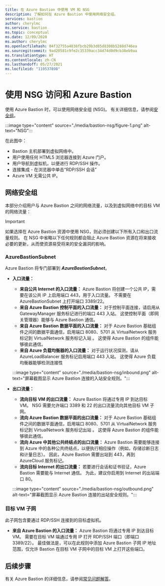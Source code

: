 ```yaml
---
title: 在 Azure Bastion 中使用 VM 和 NSG
description: 了解如何在 Azure Bastion 中使用网络安全组。
services: bastion
author: cherylmc
ms.service: bastion
ms.topic: conceptual
ms.date: 12/09/2020
ms.author: cherylmc
ms.openlocfilehash: 84f32755a4838fbcb29b3d85d8308b5288d746ea
ms.sourcegitcommit: 9ad20581c9fe2c35339acc34d74d0d9cb38eb9aa
ms.translationtype: HT
ms.contentlocale: zh-CN
ms.lasthandoff: 05/27/2021
ms.locfileid: "110537898"
---
```

# <a name="working-with-nsg-access-and-azure-bastion"></a>使用 NSG 访问和 Azure Bastion

使用 Azure Bastion 时，可以使用网络安全组 (NSG)。 有关详细信息，请参阅[安全组](../virtual-network/network-security-groups-overview.md)。

:::image type="content" source="./media/bastion-nsg/figure-1.png" alt-text="NSG":::

在此图中：

* Bastion 主机部署到虚拟网络中。
* 用户使用任何 HTML5 浏览器连接到 Azure 门户。
* 用户导航到虚拟机，以便进行 RDP/SSH 操作。
* 连接集成 - 在浏览器中单击“RDP/SSH 会话”
* Azure VM 无需公共 IP。

## <a name="network-security-groups"></a><a name="nsg"></a>网络安全组

本部分介绍用户与 Azure Bastion 之间的网络流量，以及到虚拟网络中的目标 VM 的网络流量：

> [!IMPORTANT]
> 如果选择在 Azure Bastion 资源中使用 NSG，则必须创建以下所有入口和出口流量规则。 在 NSG 中省略以下任何规则都会阻止 Azure Bastion 资源在将来接收必要的更新，从而使资源易受将来的安全漏洞的影响。
> 

### <a name="azurebastionsubnet"></a><a name="apply"></a>AzureBastionSubnet

Azure Bastion 将专门部署到 ***AzureBastionSubnet***。

* **入口流量：**

   * **来自公共 Internet 的入口流量：** Azure Bastion 将创建一个公共 IP，需要在该公共 IP 上启用端口 443，用于入口流量。 不需要在 AzureBastionSubnet 上打开端口 3389/22。
   * **来自 Azure Bastion 控制平面的入口流量：** 对于控制平面连接，请启用从 GatewayManager 服务标记进行的端口 443 入站。 这使控制平面（即网关管理器）能够与 Azure Bastion 通信。
   * **来自 Azure Bastion 数据平面的入口流量：** 对于 Azure Bastion 基础组件之间的数据平面通信，启用端口 8080、5701 从 VirtualNetwork 服务标记到 VirtualNetwork 服务标记入站 。 这使得 Azure Bastion 的组件能够彼此通信。
   * **来自 Azure 负载均衡器的入口流量：** 对于运行状况探测，请从 AzureLoadBalancer 服务标记启用端口 443 入站。 这使得 Azure 负载均衡器能够检测连接性


   :::image type="content" source="./media/bastion-nsg/inbound.png" alt-text="屏幕截图显示 Azure Bastion 连接的入站安全规则。":::

* **出口流量：**

   * **流向目标 VM 的出口流量：** Azure Bastion 将通过专用 IP 到达目标 VM。 NSG 需要允许端口 3389 和 22 的出口流量流向其他目标 VM 子网。
   * **流向 Azure Bastion 数据平面的出口流量：** 对于 Azure Bastion 基础组件之间的数据平面通信，启用端口 8080、5701 从 VirtualNetwork 服务标记到 VirtualNetwork 服务标记出站 。 这使得 Azure Bastion 的组件能够彼此通信。
   * **流向 Azure 中其他公共终结点的出口流量：** Azure Bastion 需要能够连接到 Azure 中的各种公共终结点，以便执行相应操作（例如，存储诊断日志和计量日志）。 因此，Azure Bastion 需要出站到 443，再到 AzureCloud 服务标记。
   * **流向目标 Internet 的出口流量：** 若要进行会话和证书验证，Azure Bastion 需要能与 Internet 通信。 为此，建议你启用到 Internet 的出站端口 80。


   :::image type="content" source="./media/bastion-nsg/outbound.png" alt-text="屏幕截图显示 Azure Bastion 连接的出站安全规则。":::

### <a name="target-vm-subnet"></a>目标 VM 子网
此子网包含要通过 RDP/SSH 连接到的目标虚拟机。

   * **来自 Azure Bastion 的入口流量：** Azure Bastion 将通过专用 IP 到达目标 VM。 需要在目标 VM 端通过专用 IP 打开 RDP/SSH 端口（即端口 3389/22）。 最佳做法是，可以在此规则中添加 Azure Bastion 子网 IP 地址范围，仅允许 Bastion 在目标 VM 子网中的目标 VM 上打开这些端口。


## <a name="next-steps"></a>后续步骤

有关 Azure Bastion 的详细信息，请参阅[常见问题解答](bastion-faq.md)。
